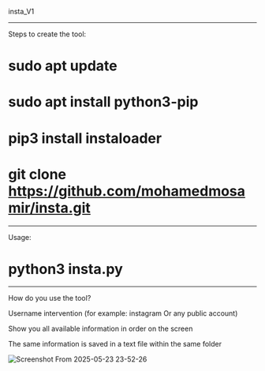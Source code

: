  insta_V1
______________________________________


 Steps to create the tool:

# sudo apt update

# sudo apt install python3-pip

# pip3 install instaloader

# git clone https://github.com/mohamedmosamir/insta.git


____________________________________

Usage:

# python3 insta.py

____________________________________

How do you use the tool?

Username intervention (for example: instagram Or any public account)

Show you all available information in order on the screen

The same information is saved in a text file within the same folder


![Screenshot From 2025-05-23 23-52-26](https://github.com/user-attachments/assets/c636aa3f-c91a-4a84-94ed-5d02095ca8e2)
